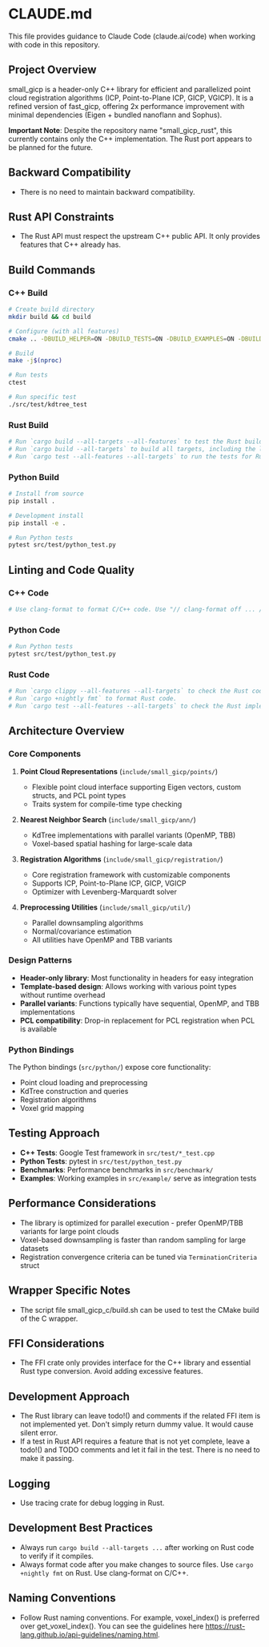# CLAUDE.md

This file provides guidance to Claude Code (claude.ai/code) when working with code in this repository.

## Project Overview

small_gicp is a header-only C++ library for efficient and parallelized point cloud registration algorithms (ICP, Point-to-Plane ICP, GICP, VGICP). It is a refined version of fast_gicp, offering 2x performance improvement with minimal dependencies (Eigen + bundled nanoflann and Sophus).

**Important Note**: Despite the repository name "small_gicp_rust", this currently contains only the C++ implementation. The Rust port appears to be planned for the future.

## Backward Compatibility

- There is no need to maintain backward compatibility.

## Rust API Constraints

- The Rust API must respect the upstream C++ public API. It only provides features that C++ already has.

## Build Commands

### C++ Build
```bash
# Create build directory
mkdir build && cd build

# Configure (with all features)
cmake .. -DBUILD_HELPER=ON -DBUILD_TESTS=ON -DBUILD_EXAMPLES=ON -DBUILD_BENCHMARKS=ON

# Build
make -j$(nproc)

# Run tests
ctest

# Run specific test
./src/test/kdtree_test
```

### Rust Build
```bash
# Run `cargo build --all-targets --all-features` to test the Rust build.
# Run `cargo build --all-targets` to build all targets, including the libraries, binaries, test and example code.
# Run `cargo test --all-features --all-targets` to run the tests for Rust code.
```

### Python Build
```bash
# Install from source
pip install .

# Development install
pip install -e .

# Run Python tests
pytest src/test/python_test.py
```

## Linting and Code Quality

### C++ Code
```bash
# Use clang-format to format C/C++ code. Use "// clang-format off ... // clang-format on" to protect lines that could be broken by clang-format.
```

### Python Code
```bash
# Run Python tests
pytest src/test/python_test.py
```

### Rust Code
```bash
# Run `cargo clippy --all-features --all-targets` to check the Rust code quality.
# Run `cargo +nightly fmt` to format Rust code.
# Run `cargo test --all-features --all-targets` to check the Rust implementation.
```

## Architecture Overview

### Core Components

1. **Point Cloud Representations** (`include/small_gicp/points/`)
   - Flexible point cloud interface supporting Eigen vectors, custom structs, and PCL point types
   - Traits system for compile-time type checking

2. **Nearest Neighbor Search** (`include/small_gicp/ann/`)
   - KdTree implementations with parallel variants (OpenMP, TBB)
   - Voxel-based spatial hashing for large-scale data

3. **Registration Algorithms** (`include/small_gicp/registration/`)
   - Core registration framework with customizable components
   - Supports ICP, Point-to-Plane ICP, GICP, VGICP
   - Optimizer with Levenberg-Marquardt solver

4. **Preprocessing Utilities** (`include/small_gicp/util/`)
   - Parallel downsampling algorithms
   - Normal/covariance estimation
   - All utilities have OpenMP and TBB variants

### Design Patterns

- **Header-only library**: Most functionality in headers for easy integration
- **Template-based design**: Allows working with various point types without runtime overhead
- **Parallel variants**: Functions typically have sequential, OpenMP, and TBB implementations
- **PCL compatibility**: Drop-in replacement for PCL registration when PCL is available

### Python Bindings

The Python bindings (`src/python/`) expose core functionality:
- Point cloud loading and preprocessing
- KdTree construction and queries
- Registration algorithms
- Voxel grid mapping

## Testing Approach

- **C++ Tests**: Google Test framework in `src/test/*_test.cpp`
- **Python Tests**: pytest in `src/test/python_test.py`
- **Benchmarks**: Performance benchmarks in `src/benchmark/`
- **Examples**: Working examples in `src/example/` serve as integration tests

## Performance Considerations

- The library is optimized for parallel execution - prefer OpenMP/TBB variants for large point clouds
- Voxel-based downsampling is faster than random sampling for large datasets
- Registration convergence criteria can be tuned via `TerminationCriteria` struct

## Wrapper Specific Notes

- The script file small_gicp_c/build.sh can be used to test the CMake build of the C wrapper.

## FFI Considerations

- The FFI crate only provides interface for the C++ library and essential Rust type conversion. Avoid adding excessive features.

## Development Approach

- The Rust library can leave todo!() and comments if the related FFI item is not implemented yet. Don't simply return dummy value. It would cause silent error.
- If a test in Rust API requires a feature that is not yet complete, leave a todo!() and TODO comments and let it fail in the test. There is no need to make it passing.

## Logging

- Use tracing crate for debug logging in Rust.

## Development Best Practices

- Always run `cargo build --all-targets ...` after working on Rust code to verify if it compiles.
- Always format code after you make changes to source files. Use `cargo +nightly fmt` on Rust. Use clang-format on C/C++.

## Naming Conventions

- Follow Rust naming conventions. For example, voxel_index() is preferred over get_voxel_index(). You can see the guidelines here https://rust-lang.github.io/api-guidelines/naming.html.